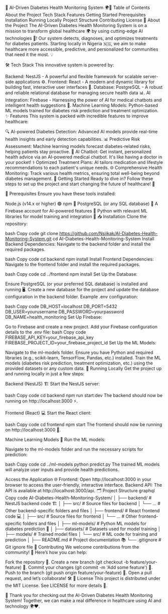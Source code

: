 🌟 AI-Driven Diabetes Health Monitoring System 🌍💉
Table of Contents
About the Project
Tech Stack
Features
Getting Started
Prerequisites
Installation
Running Locally
Project Structure
Contributing
License
🚀 About the Project
The AI-Driven Diabetes Health Monitoring System is on a mission to transform global healthcare 🌍 by using cutting-edge AI technologies 🤖! Our system detects, diagnoses, and optimizes treatments for diabetes patients. Starting locally in Nigeria 🇳🇬, we aim to make healthcare more accessible, predictive, and personalized for communities that need it the most. 💡

🛠️ Tech Stack
This innovative system is powered by:

Backend: NestJS - A powerful and flexible framework for scalable server-side applications ⚙️.
Frontend: React - A modern and dynamic library for building fast, interactive user interfaces 🎨.
Database: PostgreSQL - A robust and reliable relational database for managing secure health data 📊.
AI Integration: Firebase - Harnessing the power of AI for medical chatbots and intelligent health suggestions 🔮.
Machine Learning Models: Python-based ML models trained for diabetes risk prediction and treatment optimization.
✨ Features
This system is packed with incredible features to improve healthcare:

🔍 AI-powered Diabetes Detection: Advanced AI models provide real-time health insights and early detection capabilities.
📊 Predictive Risk Assessment: Machine learning models forecast diabetes-related risks, helping patients stay proactive.
🤖 AI Chatbot: Get instant, personalized health advice via an AI-powered medical chatbot. It's like having a doctor in your pocket!
⚕️ Optimized Treatment Plans: AI tailors medication and lifestyle recommendations to each patient's unique needs.
🌐 Comprehensive Health Monitoring: Track various health metrics, ensuring total well-being beyond diabetes management.
🏁 Getting Started
Ready to dive in? Follow these steps to set up the project and start changing the future of healthcare! 🚀

🔧 Prerequisites
Ensure you have these tools installed:

Node.js (v14.x or higher) 🟢
npm 🧩
PostgreSQL (or any SQL database) 💽
A Firebase account for AI-powered features 🔮
Python with relevant ML libraries for model training and integration 🧠
📥 Installation
Clone the repository:

bash
Copy code
git clone https://github.com/Nsiikak/AI-Diabetes-Health-Monitoring-System.git
cd AI-Diabetes-Health-Monitoring-System
Install Backend Dependencies: Navigate to the backend folder and install the required packages.

bash
Copy code
cd backend
npm install
Install Frontend Dependencies: Navigate to the frontend folder and install the required packages.

bash
Copy code
cd ../frontend
npm install
Set Up the Database:

Ensure PostgreSQL (or your preferred SQL database) is installed and running 🖥️.
Create a new database for the project and update the database configuration in the backend folder.
Example .env configuration:

bash
Copy code
DB_HOST=localhost
DB_PORT=5432
DB_USER=yourusername
DB_PASSWORD=yourpassword
DB_NAME=health_monitoring
Set Up Firebase:

Go to Firebase and create a new project.
Add your Firebase configuration details to the .env file:
bash
Copy code
FIREBASE_API_KEY=your_firebase_api_key
FIREBASE_PROJECT_ID=your_firebase_project_id
Set Up the ML Models:

Navigate to the ml-models folder.
Ensure you have Python and required libraries (e.g., scikit-learn, TensorFlow, Pandas, etc.) installed.
Train the ML models (diabetes risk prediction, treatment optimization, etc.) using the provided datasets or any custom data.
🚀 Running Locally
Get the project up and running locally in just a few steps:

Backend (NestJS) 🏗️
Start the NestJS server:

bash
Copy code
cd backend
npm run start:dev
The backend should now be running on http://localhost:3000 ⚡.

Frontend (React) 💻
Start the React client:

bash
Copy code
cd frontend
npm start
The frontend should now be running on http://localhost:3000 🚀.

Machine Learning Models 🧠
Run the ML models:

Navigate to the ml-models folder and run the necessary scripts for prediction:

bash
Copy code
cd ../ml-models
python predict.py
The trained ML models will analyze user inputs and provide health predictions.

Access the Application 🌐
Frontend: Open http://localhost:3000 in your browser to access the user-friendly, interactive interface.
Backend API: The API is available at http://localhost:3000/api.
🗂️ Project Structure
graphql
Copy code
AI-Diabetes-Health-Monitoring-System/
│
├── backend/            # NestJS backend code 🏗️
│   ├── src/            # Source files for backend
│   └── ...             # Other backend-specific folders and files
│
├── frontend/           # React frontend code 💻
│   ├── src/            # Source files for frontend
│   └── ...             # Other frontend-specific folders and files
│
├── ml-models/          # Python ML models for diabetes prediction 🧠
│   ├── datasets/       # Datasets used for model training
│   ├── models/         # Trained model files
│   └── src/            # ML code for training and prediction
│
├── README.md           # Project documentation 📚
└── .gitignore          # Git ignore file
🤝 Contributing
We welcome contributions from the community! 🙌 Here’s how you can help:

Fork the repository 🍴.
Create a new branch (git checkout -b feature/your-feature) 🌿.
Commit your changes (git commit -m 'Add some feature') 💾.
Push to the branch (git push origin feature/your-feature) 🚀.
Open a pull request, and let’s collaborate! 🛠️
📄 License
This project is distributed under the MIT License. See LICENSE for more details 📜.

🎉 Thank you for checking out the AI-Driven Diabetes Health Monitoring System! Together, we can make a real difference in healthcare using AI and technology 🌍❤️.
